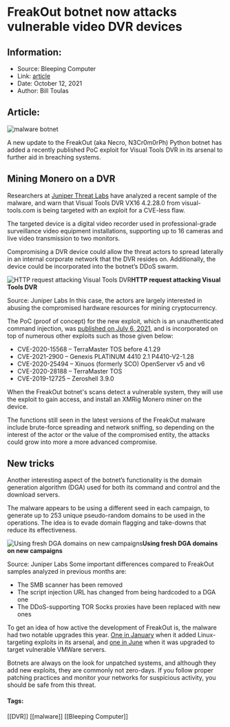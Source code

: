 # FreakOut botnet now attacks vulnerable video DVR devices
### 

## Information:
+ Source: Bleeping Computer
+ Link: [article](https://www.bleepingcomputer.com/news/security/freakout-botnet-now-attacks-vulnerable-video-dvr-devices/)
+ Date: October 12, 2021
+ Author: Bill Toulas


## Article:
![malware botnet](https://www.bleepstatic.com/content/hl-images/2021/02/02/Malware-scanner.jpg?rand=755812512)


A new update to the FreakOut (aka Necro, N3Cr0m0rPh) Python botnet has added a recently published PoC exploit for Visual Tools DVR in its arsenal to further aid in breaching systems.


Mining Monero on a DVR
----------------------


Researchers at [Juniper Threat Labs](https://blogs.juniper.net/en-us/threat-research/necro-python-botnet-goes-after-vulnerable-visualtools-dvr) have analyzed a recent sample of the malware, and warn that Visual Tools DVR VX16 4.2.28.0 from visual-tools.com is being targeted with an exploit for a CVE-less flaw.


The targeted device is a digital video recorder used in professional-grade surveillance video equipment installations, supporting up to 16 cameras and live video transmission to two monitors.


Compromising a DVR device could allow the threat actors to spread laterally in an internal corporate network that the DVR resides on. Additionally, the device could be incorporated into the botnet’s DDoS swarm.



![HTTP request attacking Visual Tools DVR](https://www.bleepstatic.com/images/news/u/1220909/Code%20and%20Details/attack%20DVR.png)**HTTP request attacking Visual Tools DVR**  

Source: Juniper Labs
In this case, the actors are largely interested in abusing the compromised hardware resources for mining cryptocurrency.


The PoC (proof of concept) for the new exploit, which is an unauthenticated command injection, was [published on July 6, 2021](https://www.exploit-db.com/exploits/50098), and is incorporated on top of numerous other exploits such as those given below:


* CVE-2020-15568 – TerraMaster TOS before 4.1.29
* CVE-2021-2900 – Genexis PLATINUM 4410 2.1 P4410-V2-1.28
* CVE-2020-25494 – Xinuos (formerly SCO) OpenServer v5 and v6
* CVE-2020-28188 – TerraMaster TOS
* CVE-2019-12725 – Zeroshell 3.9.0


When the FreakOut botnet's scans detect a vulnerable system, they will use the exploit to gain access, and install an XMRig Monero miner on the device.


The functions still seen in the latest versions of the FreakOut malware include brute-force spreading and network sniffing, so depending on the interest of the actor or the value of the compromised entity, the attacks could grow into more a more advanced compromise.


New tricks
----------


Another interesting aspect of the botnet’s functionality is the domain generation algorithm (DGA) used for both its command and control and the download servers.


The malware appears to be using a different seed in each campaign, to generate up to 253 unique pseudo-random domains to be used in the operations. The idea is to evade domain flagging and take-downs that reduce its effectiveness.



![Using fresh DGA domains on new campaigns](https://www.bleepstatic.com/images/news/u/1220909/Code%20and%20Details/DGA.png)**Using fresh DGA domains on new campaigns**  

Source: Juniper Labs
Some important differences compared to FreakOut samples analyzed in previous months are:


* The SMB scanner has been removed
* The script injection URL has changed from being hardcoded to a DGA one
* The DDoS-supporting TOR Socks proxies have been replaced with new ones


To get an idea of how active the development of FreakOut is, the malware had two notable upgrades this year. [One in January](https://www.bleepingcomputer.com/news/security/freakout-malware-exploits-critical-bugs-to-infect-linux-hosts/) when it added Linux-targeting exploits in its arsenal, and [one in June](https://www.bleepingcomputer.com/news/security/freakout-malware-worms-its-way-into-vulnerable-vmware-servers/) when it was upgraded to target vulnerable VMWare servers.


Botnets are always on the look for unpatched systems, and although they add new exploits, they are commonly not zero-days. If you follow proper patching practices and monitor your networks for suspicious activity, you should be safe from this threat. 




#### Tags:
[[DVR]] [[malware]] [[Bleeping Computer]]
